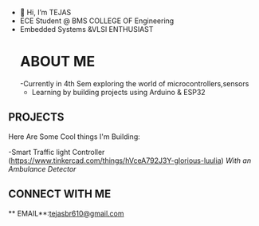 - 👋 Hi, I’m TEJAS
- ECE Student @ BMS COLLEGE OF Engineering
- Embedded Systems &VLSI ENTHUSIAST
  # ABOUT ME
  -Currently in 4th Sem exploring the world of microcontrollers,sensors
  - Learning by building projects using Arduino & ESP32
## PROJECTS 
 Here Are Some Cool things I'm Building:

 -Smart Traffic light  Controller 
   (https://www.tinkercad.com/things/hVceA792J3Y-glorious-luulia)
   *With an Ambulance Detector*

## CONNECT WITH ME
** EMAIL**:tejasbr610@gmail.com

<!---
TEJAS-6336/TEJAS-6336 is a ✨ special ✨ repository because its `README.md` (this file) appears on your GitHub profile.
You can click the Preview link to take a look at your changes.
--->
